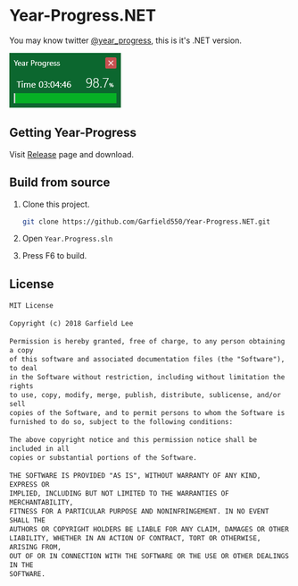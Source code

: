 # Year-Progress.NET

You may know twitter [@year_progress][1], this is it's .NET version.

![Screenshot][0]

## Getting Year-Progress

Visit [Release][2] page and download.

## Build from source

1. Clone this project.

    ``` bash
    git clone https://github.com/Garfield550/Year-Progress.NET.git
    ```

1. Open `Year.Progress.sln`

1. Press F6 to build.

## License

``` text
MIT License

Copyright (c) 2018 Garfield Lee

Permission is hereby granted, free of charge, to any person obtaining a copy
of this software and associated documentation files (the "Software"), to deal
in the Software without restriction, including without limitation the rights
to use, copy, modify, merge, publish, distribute, sublicense, and/or sell
copies of the Software, and to permit persons to whom the Software is
furnished to do so, subject to the following conditions:

The above copyright notice and this permission notice shall be included in all
copies or substantial portions of the Software.

THE SOFTWARE IS PROVIDED "AS IS", WITHOUT WARRANTY OF ANY KIND, EXPRESS OR
IMPLIED, INCLUDING BUT NOT LIMITED TO THE WARRANTIES OF MERCHANTABILITY,
FITNESS FOR A PARTICULAR PURPOSE AND NONINFRINGEMENT. IN NO EVENT SHALL THE
AUTHORS OR COPYRIGHT HOLDERS BE LIABLE FOR ANY CLAIM, DAMAGES OR OTHER
LIABILITY, WHETHER IN AN ACTION OF CONTRACT, TORT OR OTHERWISE, ARISING FROM,
OUT OF OR IN CONNECTION WITH THE SOFTWARE OR THE USE OR OTHER DEALINGS IN THE
SOFTWARE.
```

[0]: screenshots/app.png
[1]: https://twitter.com/year_progress
[2]: https://github.com/Garfield550/Year-Progress.NET/releases/latest